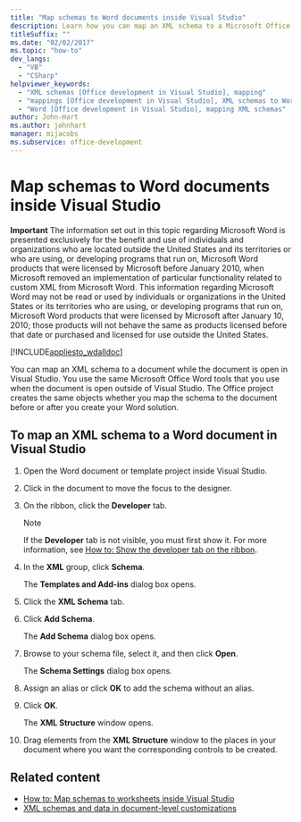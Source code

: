 ```yaml
---
title: "Map schemas to Word documents inside Visual Studio"
description: Learn how you can map an XML schema to a Microsoft Office Word document while the document is open in Visual Studio.
titleSuffix: ""
ms.date: "02/02/2017"
ms.topic: "how-to"
dev_langs:
  - "VB"
  - "CSharp"
helpviewer_keywords:
  - "XML schemas [Office development in Visual Studio], mapping"
  - "mappings [Office development in Visual Studio], XML schemas to Word documents"
  - "Word [Office development in Visual Studio], mapping XML schemas"
author: John-Hart
ms.author: johnhart
manager: mijacobs
ms.subservice: office-development
---
```

# Map schemas to Word documents inside Visual Studio

  **Important** The information set out in this topic regarding Microsoft Word is presented exclusively for the benefit and use of individuals and organizations who are located outside the United States and its territories or who are using, or developing programs that run on, Microsoft Word products that were licensed by Microsoft before January 2010, when Microsoft removed an implementation of particular functionality related to custom XML from Microsoft Word. This information regarding Microsoft Word may not be read or used by individuals or organizations in the United States or its territories who are using, or developing programs that run on, Microsoft Word products that were licensed by Microsoft after January 10, 2010; those products will not behave the same as products licensed before that date or purchased and licensed for use outside the United States.

 [!INCLUDE[appliesto_wdalldoc](../vsto/includes/appliesto-wdalldoc-md.md)]

 You can map an XML schema to a document while the document is open in Visual Studio. You use the same Microsoft Office Word tools that you use when the document is open outside of Visual Studio. The Office project creates the same objects whether you map the schema to the document before or after you create your Word solution.

## To map an XML schema to a Word document in Visual Studio

1. Open the Word document or template project inside Visual Studio.

2. Click in the document to move the focus to the designer.

3. On the ribbon, click the **Developer** tab.

    > [!NOTE]
    > If the **Developer** tab is not visible, you must first show it. For more information, see [How to: Show the developer tab on the ribbon](../vsto/how-to-show-the-developer-tab-on-the-ribbon.md).

4. In the **XML** group, click **Schema**.

     The **Templates and Add-ins** dialog box opens.

5. Click the **XML Schema** tab.

6. Click **Add Schema**.

     The **Add Schema** dialog box opens.

7. Browse to your schema file, select it, and then click **Open**.

     The **Schema Settings** dialog box opens.

8. Assign an alias or click **OK** to add the schema without an alias.

9. Click **OK**.

     The **XML Structure** window opens.

10. Drag elements from the **XML Structure** window to the places in your document where you want the corresponding controls to be created.

## Related content
- [How to: Map schemas to worksheets inside Visual Studio](../vsto/how-to-map-schemas-to-worksheets-inside-visual-studio.md)
- [XML schemas and data in document-level customizations](../vsto/xml-schemas-and-data-in-document-level-customizations.md)

